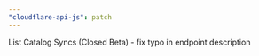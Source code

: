 ```yaml
---
"cloudflare-api-js": patch
---
```


List Catalog Syncs (Closed Beta) - fix typo in endpoint description